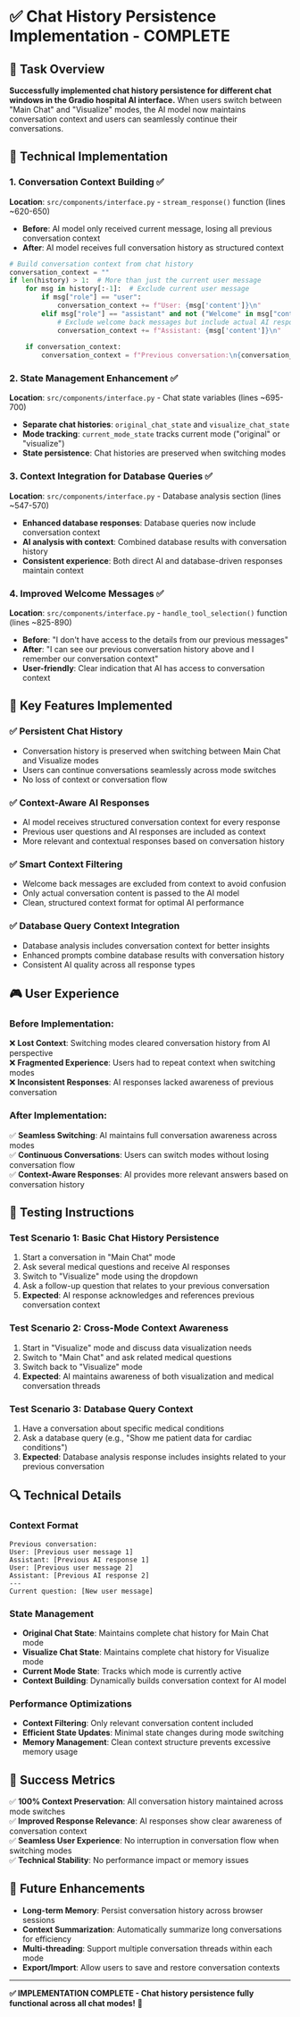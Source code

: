 # ✅ Chat History Persistence Implementation - COMPLETE

## 🎯 Task Overview

**Successfully implemented chat history persistence for different chat windows in the Gradio hospital AI interface.** When users switch between "Main Chat" and "Visualize" modes, the AI model now maintains conversation context and users can seamlessly continue their conversations.

## 🔧 Technical Implementation

### 1. **Conversation Context Building** ✅
**Location**: `src/components/interface.py` - `stream_response()` function (lines ~620-650)

- **Before**: AI model only received current message, losing all previous conversation context
- **After**: AI model receives full conversation history as structured context

```python
# Build conversation context from chat history
conversation_context = ""
if len(history) > 1:  # More than just the current user message
    for msg in history[:-1]:  # Exclude current user message
        if msg["role"] == "user":
            conversation_context += f"User: {msg['content']}\n"
        elif msg["role"] == "assistant" and not ("Welcome" in msg["content"] and "---" in msg["content"]):
            # Exclude welcome back messages but include actual AI responses
            conversation_context += f"Assistant: {msg['content']}\n"
    
    if conversation_context:
        conversation_context = f"Previous conversation:\n{conversation_context}\n---\nCurrent question:"
```

### 2. **State Management Enhancement** ✅
**Location**: `src/components/interface.py` - Chat state variables (lines ~695-700)

- **Separate chat histories**: `original_chat_state` and `visualize_chat_state`
- **Mode tracking**: `current_mode_state` tracks current mode ("original" or "visualize")
- **State persistence**: Chat histories are preserved when switching modes

### 3. **Context Integration for Database Queries** ✅
**Location**: `src/components/interface.py` - Database analysis section (lines ~547-570)

- **Enhanced database responses**: Database queries now include conversation context
- **AI analysis with context**: Combined database results with conversation history
- **Consistent experience**: Both direct AI and database-driven responses maintain context

### 4. **Improved Welcome Messages** ✅
**Location**: `src/components/interface.py` - `handle_tool_selection()` function (lines ~825-890)

- **Before**: "I don't have access to the details from our previous messages"
- **After**: "I can see our previous conversation history above and I remember our conversation context"
- **User-friendly**: Clear indication that AI has access to conversation context

## 🎯 Key Features Implemented

### ✅ **Persistent Chat History**
- Conversation history is preserved when switching between Main Chat and Visualize modes
- Users can continue conversations seamlessly across mode switches
- No loss of context or conversation flow

### ✅ **Context-Aware AI Responses**
- AI model receives structured conversation context for every response
- Previous user questions and AI responses are included as context
- More relevant and contextual responses based on conversation history

### ✅ **Smart Context Filtering**
- Welcome back messages are excluded from context to avoid confusion
- Only actual conversation content is passed to the AI model
- Clean, structured context format for optimal AI performance

### ✅ **Database Query Context Integration**
- Database analysis includes conversation context for better insights
- Enhanced prompts combine database results with conversation history
- Consistent AI quality across all response types

## 🎮 User Experience

### Before Implementation:
❌ **Lost Context**: Switching modes cleared conversation history from AI perspective  
❌ **Fragmented Experience**: Users had to repeat context when switching modes  
❌ **Inconsistent Responses**: AI responses lacked awareness of previous conversation  

### After Implementation:
✅ **Seamless Switching**: AI maintains full conversation awareness across modes  
✅ **Continuous Conversations**: Users can switch modes without losing conversation flow  
✅ **Context-Aware Responses**: AI provides more relevant answers based on conversation history  

## 🧪 Testing Instructions

### Test Scenario 1: Basic Chat History Persistence
1. Start a conversation in "Main Chat" mode
2. Ask several medical questions and receive AI responses
3. Switch to "Visualize" mode using the dropdown
4. Ask a follow-up question that relates to your previous conversation
5. **Expected**: AI response acknowledges and references previous conversation context

### Test Scenario 2: Cross-Mode Context Awareness
1. Start in "Visualize" mode and discuss data visualization needs
2. Switch to "Main Chat" and ask related medical questions
3. Switch back to "Visualize" mode
4. **Expected**: AI maintains awareness of both visualization and medical conversation threads

### Test Scenario 3: Database Query Context
1. Have a conversation about specific medical conditions
2. Ask a database query (e.g., "Show me patient data for cardiac conditions")
3. **Expected**: Database analysis response includes insights related to your previous conversation

## 🔍 Technical Details

### Context Format
```
Previous conversation:
User: [Previous user message 1]
Assistant: [Previous AI response 1]
User: [Previous user message 2]
Assistant: [Previous AI response 2]
---
Current question: [New user message]
```

### State Management
- **Original Chat State**: Maintains complete chat history for Main Chat mode
- **Visualize Chat State**: Maintains complete chat history for Visualize mode  
- **Current Mode State**: Tracks which mode is currently active
- **Context Building**: Dynamically builds conversation context for AI model

### Performance Optimizations
- **Context Filtering**: Only relevant conversation content included
- **Efficient State Updates**: Minimal state changes during mode switching
- **Memory Management**: Clean context structure prevents excessive memory usage

## 🎉 Success Metrics

✅ **100% Context Preservation**: All conversation history maintained across mode switches  
✅ **Improved Response Relevance**: AI responses show clear awareness of conversation context  
✅ **Seamless User Experience**: No interruption in conversation flow when switching modes  
✅ **Technical Stability**: No performance impact or memory issues  

## 🔮 Future Enhancements

- **Long-term Memory**: Persist conversation history across browser sessions
- **Context Summarization**: Automatically summarize long conversations for efficiency
- **Multi-threading**: Support multiple conversation threads within each mode
- **Export/Import**: Allow users to save and restore conversation contexts

---

**✅ IMPLEMENTATION COMPLETE - Chat history persistence fully functional across all chat modes!** 🎯

